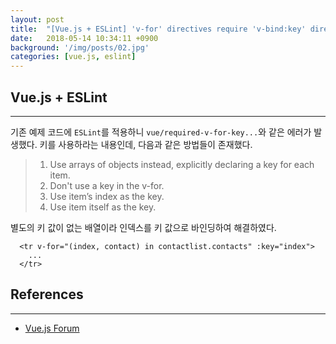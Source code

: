 ```yaml
---
layout: post
title:  "[Vue.js + ESLint] 'v-for' directives require 'v-bind:key' directives Issue"
date:   2018-05-14 10:34:11 +0900
background: '/img/posts/02.jpg'
categories: [vue.js, eslint]
---
```


## Vue.js + ESLint
---
기존 예제 코드에 `ESLint`를 적용하니 `vue/required-v-for-key...`와 같은 에러가 발생했다. 키를 사용하라는 내용인데, 다음과 같은 방법들이 존재했다.
> 1. Use arrays of objects instead, explicitly declaring a key for each item.
> 2. Don't use a key in the v-for.
> 3. Use item’s index as the key.
> 4. Use item itself as the key.

별도의 키 값이 없는 배열이라 인덱스를 키 값으로 바인딩하여 해결하였다.
~~~
  <tr v-for="(index, contact) in contactlist.contacts" :key="index">
    ...
  </tr>
~~~

## References
---
- [Vue.js Forum](https://forum.vuejs.org/t/v-for-with-simple-arrays-what-key-to-use/13692)